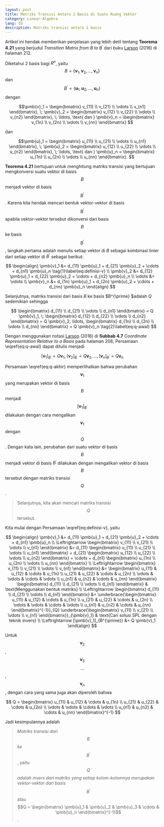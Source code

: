 ```yaml
---
layout: post
title: Matriks Transisi Antara 2 Basis di Suatu Ruang Vektor 
category: Linear-Algebra
lang: ID
description: Matriks transisi antara 2 basis
---
```


Artikel ini hendak memberikan penjelasan yang lebih detil tentang **Teorema 4.21** yang berjudul _Transition Matrix from_ $B$ _to_ $B^{\prime}$ dari buku [Larson](https://www.amazon.com/Elementary-Linear-Algebra-Ron-Larson/dp/1305658000/) (2016) di halaman 212. 

Diketahui 2 basis bagi $R^n$, yaitu 
$$ 
B = \{ \pmb{v}_1, \pmb{v}_2, \ldots, \pmb{v}_n \}  $$ dan 
$$ B^{\prime} = \{ \pmb{u}_1, \pmb{u}_2, \ldots, \pmb{u}_n \} $$ dengan

$$\pmb{v}_1 = \begin{bmatrix} v_{11} \\ 
v_{21} \\ 
\vdots \\
v_{n1} \end{bmatrix}, \; \pmb{v}_2 = \begin{bmatrix} v_{12} \\ 
v_{22} \\ 
\vdots \\
v_{n2} \end{bmatrix}, \; \ldots,  \text{ dan } \pmb{v}_n = \begin{bmatrix} v_{1n} \\ 
v_{2n} \\ 
\vdots \\
v_{nn} \end{bmatrix} $$ 

dan

$$\pmb{u}_1 = \begin{bmatrix} u_{11} \\ 
u_{21} \\ 
\vdots \\
u_{n1} \end{bmatrix}, \; \pmb{u}_2 = \begin{bmatrix} u_{12} \\ 
u_{22} \\ 
\vdots \\
u_{n2} \end{bmatrix}, \; \ldots,  \text{ dan } \pmb{u}_n = \begin{bmatrix} u_{1n} \\ 
u_{2n} \\ 
\vdots \\
u_{nn} \end{bmatrix}. $$

**Teorema 4.21** bertujuan untuk menghitung matriks transisi yang bertujuan mengkonversi suatu vektor di basis $$B$$ menjadi vektor di basis $$B^{\prime}$$. Karena kita hendak mencari bentuk vektor-vektor di basis $$B^{\prime}$$ apabila vektor-vektor tersebut dikonversi dari basis $$B$$ ke basis $$B^{\prime}$$, langkah pertama adalah menulis setiap vektor di $B$ sebagai kombinasi linier dari setiap vektor di $B^{\prime}$ sebagai berikut:

$$
\begin{align}
	\pmb{v}_1 &= d_{11} \pmb{u}_1 + d_{21} \pmb{u}_2 + \cdots + d_{n1} \pmb{u}_n \tag{1}\label{eq:definisi-v}  \\
	\pmb{v}_2 &= d_{12} \pmb{u}_1 + d_{22} \pmb{u}_2 + \cdots + d_{n2} \pmb{u}_n \\
	   \vdots &=  \vdots \\
	\pmb{v}_n &= d_{1n} \pmb{u}_1 + d_{2n} \pmb{u}_2 + \cdots + d_{nn} \pmb{u}_n 
\end{align}
$$

Selanjutnya, matriks transisi dari basis $B$ ke basis $B^{\prime} $adalah $Q$ sedemikian sehingga

$$
	\begin{bmatrix}
		d_{11} \\
		d_{21} \\
		\vdots \\
		d_{n1} 
	\end{bmatrix} = Q \pmb{v}_1, \; 	\begin{bmatrix}
		d_{12} \\
		d_{22} \\
		\vdots \\
		d_{n2} 
	\end{bmatrix} = Q \pmb{v}_2, \ldots, \begin{bmatrix}
		d_{1n} \\
		d_{2n} \\
		\vdots \\
		d_{nn} 
	\end{bmatrix} = Q \pmb{v}_n \tag{2}\label{eq:q-awal}
$$

Dengan menggunakan notasi [Larson](https://www.amazon.com/Elementary-Linear-Algebra-Ron-Larson/dp/1305658000/) (2016) di **Subbab 4.7** _Coordinate Representation Relative to a Basis_ pada halaman 208, Persamaan \eqref{eq:q-awal} dapat ditulis menjadi

$$
	[\pmb{v}_1]_{B^{\prime}} = Q \pmb{v}_1, \; 
	[\pmb{v}_2]_{B^{\prime}} = Q \pmb{v}_2, \ldots, [\pmb{v}_n]_{B^{\prime}} = Q \pmb{v}_n \tag{3}\label{eq:q-akhir}
$$

Persamaan \eqref{eq:q-akhir} memperlihatkan bahwa perubahan $$\pmb{v}_1$$ yang merupakan vektor di basis $$B$$ menjadi $$[\pmb{v}_1]_{B^{\prime}}$$ dilakukan dengan cara mengalikan $$\pmb{v}_1$$ dengan $$Q$$. Dengan kata lain, perubahan dari suatu vektor di basis $$B$$ menjadi vektor di basis $B^{\prime}$ dilakukan dengan mengalikan vektor di basis $$B$$ tersebut dengan matriks transisi $$Q$$.

> Selanjutnya, kita akan mencari matriks transisi $$Q$$ tersebut.    

Kita mulai dengan Persamaan \eqref{eq:definisi-v}, yaitu

$$
\begin{align}
	\pmb{v}_1 &= d_{11} \pmb{u}_1 + d_{21} \pmb{u}_2 + \cdots + d_{n1} \pmb{u}_n \\
	\Leftrightarrow  \begin{bmatrix} v_{11} \\
		v_{21}  \\
		\vdots \\
		v_{n1}  
	 \end{bmatrix} &= d_{11}  \begin{bmatrix} u_{11} \\
	 	u_{21} \\
	 	\vdots \\
	 	u_{n1}	\end{bmatrix} + d_{21}  \begin{bmatrix} u_{12} \\
	 	u_{22} \\
	 	\vdots \\
	 	u_{n2}	\end{bmatrix} + \cdots + d_{n1}  \begin{bmatrix} u_{1n} \\
	 	u_{2n} \\
	 	\vdots \\
	 	u_{nn}	\end{bmatrix} \\
	\Leftrightarrow  \begin{bmatrix} v_{11} \\
		v_{21}  \\
		\vdots \\
		v_{n1}  
	 \end{bmatrix} &= \begin{bmatrix} u_{11} & u_{12} & \cdots & u_{1n} \\
	 	u_{21} & u_{22}   & \cdots & u_{2n} \\
	 	\vdots &   \vdots & \cdots & \vdots \\
	 	u_{n1} & u_{n2}   & \cdots & u_{nn}	 	 
	 \end{bmatrix} \begin{bmatrix} 
	 	d_{11} \\
	 	d_{21} \\
	 	\vdots \\
	 	d_{n1}
	 \end{bmatrix}	& \text{Menggunakan bentuk matriks} \\
\Leftrightarrow  \begin{bmatrix} d_{11} \\
		d_{21}  \\
		\vdots \\
		d_{n1}  
	 \end{bmatrix} &= \underbrace{\begin{bmatrix} u_{11} & u_{12} & \cdots & u_{1n} \\
	 	u_{21} & u_{22}   & \cdots & u_{2n} \\
	 	\vdots &   \vdots & \cdots & \vdots \\
	 	u_{n1} & u_{n2}   & \cdots & u_{nn}	 	 
	 \end{bmatrix}^{-1}}_{Q}  \underbrace{\begin{bmatrix} 
	 	v_{11} \\
	 	v_{21} \\
	 	\vdots \\
	 	v_{n1}
	 \end{bmatrix}}_{\pmb{v}_1} & \text{Cari solusi SPL dengan teknik invers} \\
\Leftrightarrow  [\pmb{v}_1]_{B^{\prime}} &= Q \pmb{v}_1
\end{align}
$$

Untuk $$\pmb{v}_2$$, $$\pmb{v}_3$$ $$\ldots$$, $$\pmb{v}_n$$, dengan cara yang sama juga akan diperoleh bahwa

$$
	Q = \begin{bmatrix} u_{11} & u_{12} & \cdots & u_{1n} \\
	 	u_{21} & u_{22}   & \cdots & u_{2n} \\
	 	\vdots &   \vdots & \cdots & \vdots \\
	 	u_{n1} & u_{n2}   & \cdots & u_{nn}	 	 
	 \end{bmatrix}^{-1}
$$ 

Jadi kesimpulannya adalah
> _Matriks transisi dari_ $$B$$ _ke_ $$B^{\prime}$$, yaitu $$Q$$ _adalah invers dari matriks yang setiap kolom-kolomnya merupakan vektor-vektor dari basis_ $$B^{\prime}$$ atau
$$Q = \begin{bmatrix} \pmb{u}_1 & \pmb{u}_2 & \pmb{u}_3 & \cdots & \pmb{u}_n \end{bmatrix}^{-1}$$.

